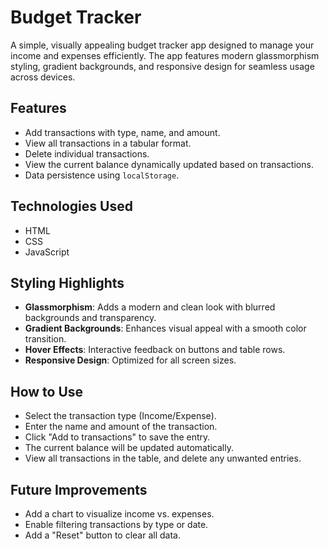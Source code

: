 # Budget Tracker

A simple, visually appealing budget tracker app designed to manage your income and expenses efficiently. The app features modern glassmorphism styling, gradient backgrounds, and responsive design for seamless usage across devices.

## Features

- Add transactions with type, name, and amount.
- View all transactions in a tabular format.
- Delete individual transactions.
- View the current balance dynamically updated based on transactions.
- Data persistence using `localStorage`.

## Technologies Used

- HTML
- CSS
- JavaScript

## Styling Highlights

- **Glassmorphism**: Adds a modern and clean look with blurred backgrounds and transparency.
- **Gradient Backgrounds**: Enhances visual appeal with a smooth color transition.
- **Hover Effects**: Interactive feedback on buttons and table rows.
- **Responsive Design**: Optimized for all screen sizes.

## How to Use

- Select the transaction type (Income/Expense).
- Enter the name and amount of the transaction.
- Click "Add to transactions" to save the entry.
- The current balance will be updated automatically.
- View all transactions in the table, and delete any unwanted entries.

## Future Improvements

- Add a chart to visualize income vs. expenses.
- Enable filtering transactions by type or date.
- Add a "Reset" button to clear all data.
